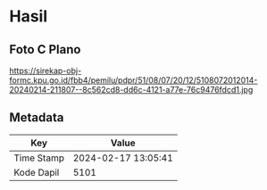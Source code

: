 # Hasil

## Foto C Plano

https://sirekap-obj-formc.kpu.go.id/fbb4/pemilu/pdpr/51/08/07/20/12/5108072012014-20240214-211807--8c562cd8-dd6c-4121-a77e-76c9476fdcd1.jpg


## Metadata

| Key        | Value               |
| ---------- | ------------------- |
| Time Stamp | 2024-02-17 13:05:41 |
| Kode Dapil | 5101                |



